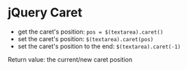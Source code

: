 jQuery Caret
============

- get the caret's position: `pos = $(textarea).caret()`
- set the caret's position: `$(textarea).caret(pos)`
- set the caret's position to the end: `$(textarea).caret(-1)`

Return value: the current/new caret position